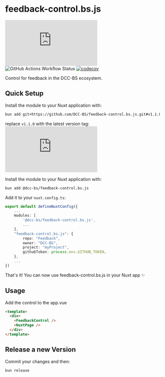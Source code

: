 # feedback-control.bs.js

![GitHub package.json version](https://img.shields.io/github/package-json/v/DCC-BS/feedback-control.bs.js)
![GitHub Actions Workflow Status](https://img.shields.io/github/actions/workflow/status/DCC-BS/feedback-control.bs.js/publish.yml)
[![codecov](https://codecov.io/gh/DCC-BS/feedback-control.bs.js/graph/badge.svg?token=3PBNL8OR24)](https://codecov.io/gh/DCC-BS/feedback-control.bs.js)

Control for feedback in the DCC-BS ecosystem.

## Quick Setup
Install the module to your Nuxt application with:
```sh
bun add git+https://github.com/DCC-BS/feedback-control.bs.js.git#v1.1.0
```
replace `v1.1.0` with the latest version tag: ![GitHub package.json version](https://img.shields.io/github/package-json/v/DCC-BS/feedback-control.bs.js)

Install the module to your Nuxt application with:

```bash
bun add @dcc-bs/feedback-control.bs.js
```

Add it to your `nuxt.config.ts`:
```ts
export default defineNuxtConfig({
    ...
    modules: [
        '@dcc-bs/feedback-control.bs.js',
        ...
    ],
    "feedback-control.bs.js": {
        repo: "Feedback",
        owner: "DCC-BS",
        project: "myProject",
        githubToken: process.env.GITHUB_TOKEN,
    },
    ...
})
```

That's it! You can now use feedback-control.bs.js in your Nuxt app ✨

## Usage

Add the control to the app.vue
```html
<template>
  <div>
    <FeedbackControl />
    <NuxtPage />
  </div>
</template>
```

## Release a new Version
Commit your changes and then:
```sh
bun release
```
